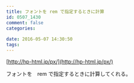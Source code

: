 ```yaml
---
title: フォントを rem で指定するときに計算
id: 0507_1430
comment: false
categories:
   
date: 2016-05-07 14:30:50
tags:
---
```


[http://hp-html.jp/px/](http://hp-html.jp/px/)

フォントを　rem で指定するときに計算してくれる。